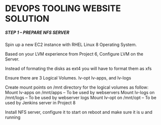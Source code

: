 # DEVOPS TOOLING WEBSITE SOLUTION


##### STEP 1 – PREPARE NFS SERVER

Spin up a new EC2 instance with RHEL Linux 8 Operating System.

Based on your LVM experience from Project 6, Configure LVM on the Server.

Instead of formating the disks as ext4 you will have to format them as xfs

Ensure there are 3 Logical Volumes. lv-opt lv-apps, and lv-logs

Create mount points on /mnt directory for the logical volumes as follow:
Mount lv-apps on /mnt/apps – To be used by webservers
Mount lv-logs on  /mnt/logs – To be used by webserver logs
Mount lv-opt on  /mnt/opt – To be used by Jenkins server in Project 8

Install NFS server, configure it to start on reboot and make sure it is u and running
